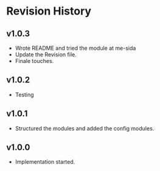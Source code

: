Revision History
===================



v1.0.3
-------------------

* Wrote README and tried the module at me-sida
* Update the Revision file.
* Finale touches.



v1.0.2
-------------------

* Testing



v1.0.1
-------------------

* Structured the modules and added the config modules.



v1.0.0
-------------------

* Implementation started.
